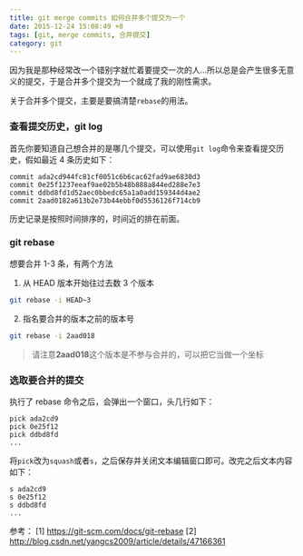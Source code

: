 ```yaml
---
title: git merge commits 如何合并多个提交为一个
date: 2015-12-24 15:08:49 +8
tags: [git, merge commits, 合并提交]
category: git
---
```


因为我是那种经常改一个错别字就忙着要提交一次的人…所以总是会产生很多无意义的提交，于是合并多个提交为一个就成了我的刚性需求。

关于合并多个提交，主要是要搞清楚`rebase`的用法。

### 查看提交历史，git log

首先你要知道自己想合并的是哪几个提交，可以使用`git log`命令来查看提交历史，假如最近 4 条历史如下：

```
commit ada2cd944fc81cf0051c6b6cac62fad9ae6830d3
commit 0e25f1237eeaf9ae02b5b48b888a844ed288e7e3
commit ddbd8fd1d52aec0bbedc65a1a0add159344d4ae2
commit 2aad0182a613b2e73b44ebbf0d5536126f714cb9
```

历史记录是按照时间排序的，时间近的排在前面。

### git rebase

想要合并 1-3 条，有两个方法

1. 从 HEAD 版本开始往过去数 3 个版本

```bash
git rebase -i HEAD~3
```

2. 指名要合并的版本之前的版本号

```bash
git rebase -i 2aad018
```

> 请注意**2aad018**这个版本是不参与合并的，可以把它当做一个坐标

### 选取要合并的提交

执行了 rebase 命令之后，会弹出一个窗口，头几行如下：

```
pick ada2cd9
pick 0e25f12
pick ddbd8fd
...
```

将`pick`改为`squash`或者`s`，之后保存并关闭文本编辑窗口即可。改完之后文本内容如下：

```
s ada2cd9
s 0e25f12
s ddbd8fd
...
```

参考：
[1] https://git-scm.com/docs/git-rebase
[2] http://blog.csdn.net/yangcs2009/article/details/47166361

